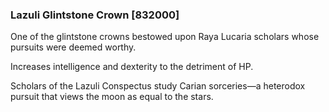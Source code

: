 ### Lazuli Glintstone Crown [832000]

One of the glintstone crowns bestowed upon Raya Lucaria scholars whose pursuits were deemed worthy.

Increases intelligence and dexterity to the detriment of HP.

Scholars of the Lazuli Conspectus study Carian sorceries—a heterodox pursuit that views the moon as equal to the stars.